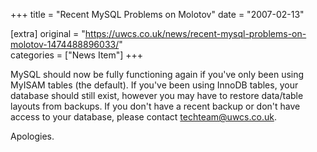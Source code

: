 +++
title = "Recent MySQL Problems on Molotov"
date = "2007-02-13"

[extra]
original = "https://uwcs.co.uk/news/recent-mysql-problems-on-molotov-1474488896033/"    
categories = ["News Item"]
+++

MySQL should now be fully functioning again if you've only been using MyISAM tables (the default). If you've been using InnoDB tables, your database should still exist, however you may have to restore data/table layouts from backups. If you don't have a recent backup or don't have access to your database, please contact techteam@uwcs.co.uk.

Apologies.

